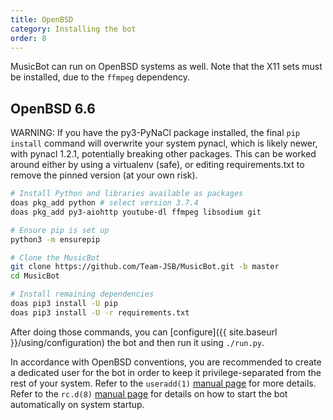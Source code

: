 ```yaml
---
title: OpenBSD
category: Installing the bot
order: 8
---
```


MusicBot can run on OpenBSD systems as well. Note that the X11 sets must be installed, due to the `ffmpeg` dependency.

## OpenBSD 6.6

WARNING: If you have the py3-PyNaCl package installed, the final `pip install` command will overwrite your system pynacl, which is likely newer, with pynacl 1.2.1, potentially breaking other packages. This can be worked around either by using a virtualenv (safe), or editing requirements.txt to remove the pinned version (at your own risk).

~~~ bash
# Install Python and libraries available as packages
doas pkg_add python # select version 3.7.4
doas pkg_add py3-aiohttp youtube-dl ffmpeg libsodium git

# Ensure pip is set up
python3 -m ensurepip

# Clone the MusicBot
git clone https://github.com/Team-JSB/MusicBot.git -b master
cd MusicBot

# Install remaining dependencies
doas pip3 install -U pip
doas pip3 install -U -r requirements.txt
~~~

After doing those commands, you can [configure]({{ site.baseurl }}/using/configuration) the bot and then run it using `./run.py`.

In accordance with OpenBSD conventions, you are recommended to create a dedicated user for the bot in order to keep it privilege-separated from the rest of your system. Refer to the `useradd(1)` [manual page](https://man.openbsd.org/useradd) for more details. Refer to the `rc.d(8)` [manual page](https://man.openbsd.org/rc.d) for details on how to start the bot automatically on system startup.
